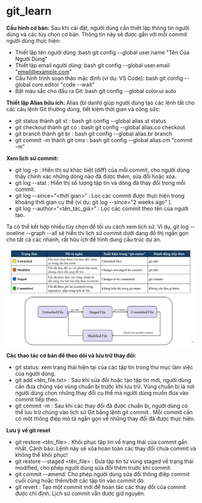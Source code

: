 # git_learn

**Cấu hình cơ bản:**
Sau khi cài đặt, người dùng cần thiết lập thông tin người dùng và các tùy chọn cơ bản. Thông tin
này sẽ được gắn với mỗi commit người dùng thực hiện:
- Thiết lập tên người dùng :bash git config --global user.name "Tên Của Người Dùng"
- Thiết lập email người dùng: bash git config --global user.email "email@example.com"
- Cấu hình trình soạn thảo mặc định (ví dụ: VS Code): bash git config --global core.editor "code --wait"
- Bật màu sắc cho đầu ra Git: bash git config --global color.ui auto

**Thiết lập Alias hữu ích:**
Alias (bí danh) giúp người dùng tạo các lệnh tắt cho các câu lệnh Git thường dùng, tiết kiệm thời
gian và công sức:
- git status thành git st : bash git config --global alias.st status
- git checkout thành git co : bash git config --global alias.co checkout
- git branch thành git br : bash git config --global alias.br branch
- git commit -m thành git cms : bash git config --global alias.cm "commit -m"


**Xem lịch sử commit:**

- git log -p : Hiển thị sự khác biệt (diff) của mỗi commit, cho người dùng thấy chính xác những dòng nào đã được thêm, sửa đổi hoặc xóa.
- git log --stat : Hiển thị số lượng tập tin và dòng đã thay đổi trong mỗi commit.
- git log --since="<thời gian>" : Lọc các commit được thực hiện trong
khoảng thời gian cụ thể (ví dụ: git log --since="2 weeks ago" ).
- git log --author="<tên_tác_giả>" : Lọc các commit theo tên của người tạo.

Ta có thể kết hợp nhiều tùy chọn để tối ưu cách xem lịch sử. Ví dụ, git log --oneline --graph --all sẽ hiển thị lịch sử commit dưới dạng đồ thị ngắn gọn cho tất cả các nhánh, rất hữu ích để hình dung cấu trúc dự án.

![alt text](image.png)

**Các thao tác cơ bản để theo dõi và lưu trữ thay đổi:**
- git status: xem trạng thái hiện tại của các tập tin trong thư mục làm việc của người dùng.
- git add <tên_file.txt> : Sau khi sửa đổi hoặc tạo tập tin mới, người dùng cần đưa chúng vào vùng chuẩn bị trước khi lưu trữ. Vùng chuẩn bị là nơi người dùng chọn những thay đổi cụ thể mà người dùng muốn đưa vào commit tiếp theo.
- git commit -m : Sau khi các thay đổi đã được chuẩn bị, người dùng có thể lưu trữ chúng vào lịch sử Git bằng lệnh git commit . Mỗi commit cần có một thông điệp mô tả ngắn gọn về những thay đổi đã được thực hiện. 


**Lưu ý về git reset**
- git restore <tên_file> : Khôi phục tập tin về trạng thái của commit gần nhất. Cảnh báo: Lệnh này sẽ xóa hoàn toàn các thay đổi chưa commit và không thể khôi phục!
- git restore --staged <tên_file> : Đưa tập tin từ vùng staged về trạng thái modified, cho phép người dùng sửa đổi thêm trước khi commit.
- git commit --amend: Cho phép người dùng sửa đổi thông điệp commit cuối cùng hoặc thêm/bớt các tập tin vào commit đó.
- git revert<commit-hash> : Tạo một commit mới để hoàn tác các thay đổi của commit được chỉ định. Lịch sử commit vẫn được giữ nguyên.